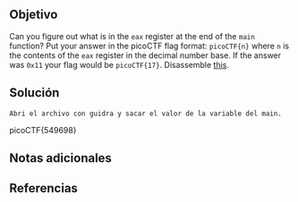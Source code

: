 ## Objetivo
Can you figure out what is in the `eax` register at the end of the `main` function? Put your answer in the picoCTF flag format: `picoCTF{n}` where `n` is the contents of the `eax` register in the decimal number base. If the answer was `0x11` your flag would be `picoCTF{17}`. Disassemble [this](https://artifacts.picoctf.net/c/512/debugger0_a).
## Solución

```
Abri el archivo con guidra y sacar el valor de la variable del main.

```
picoCTF{549698}
## Notas adicionales
## Referencias